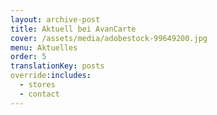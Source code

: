```yaml
---
layout: archive-post
title: Aktuell bei AvanCarte
cover: /assets/media/adobestock-99649200.jpg
menu: Aktuelles
order: 5
translationKey: posts
override:includes:
  - stores
  - contact
---
```

